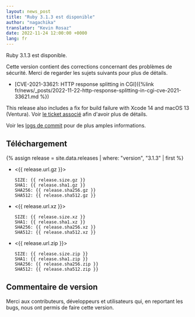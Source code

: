 ```yaml
---
layout: news_post
title: "Ruby 3.1.3 est disponible"
author: "nagachika"
translator: "Kevin Rosaz"
date: 2022-11-24 12:00:00 +0000
lang: fr
---
```


Ruby 3.1.3 est disponible.

Cette version contient des corrections concernant des problèmes de sécurité.
Merci de regarder les sujets suivants pour plus de détails.

* [CVE-2021-33621: HTTP response splitting in CGI]({%link fr/news/_posts/2022-11-22-http-response-splitting-in-cgi-cve-2021-33621.md %})

This release also includes a fix for build failure with Xcode 14 and macOS 13 (Ventura).
Voir [le ticket associé](https://bugs.ruby-lang.org/issues/18912) afin d'avoir plus de détails.

Voir les [logs de commit](https://github.com/ruby/ruby/compare/v3_1_2...v3_1_3) pour de plus amples informations.

## Téléchargement

{% assign release = site.data.releases | where: "version", "3.1.3" | first %}

* <{{ release.url.gz }}>

      SIZE: {{ release.size.gz }}
      SHA1: {{ release.sha1.gz }}
      SHA256: {{ release.sha256.gz }}
      SHA512: {{ release.sha512.gz }}

* <{{ release.url.xz }}>

      SIZE: {{ release.size.xz }}
      SHA1: {{ release.sha1.xz }}
      SHA256: {{ release.sha256.xz }}
      SHA512: {{ release.sha512.xz }}

* <{{ release.url.zip }}>

      SIZE: {{ release.size.zip }}
      SHA1: {{ release.sha1.zip }}
      SHA256: {{ release.sha256.zip }}
      SHA512: {{ release.sha512.zip }}

## Commentaire de version

Merci aux contributeurs, développeurs et utilisateurs qui, en reportant les bugs, nous ont permis de faire cette version.
